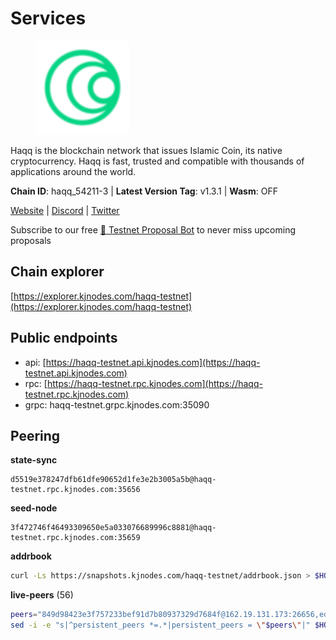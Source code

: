 # Services

<figure><img src="https://raw.githubusercontent.com/kj89/cosmos-images/main/logos/haqq.png" width="150" alt=""><figcaption></figcaption></figure>

Haqq is the blockchain network that issues Islamic Coin,  its native cryptocurrency. Haqq is fast, trusted and  compatible with thousands of applications around the world.

**Chain ID**: haqq_54211-3 | **Latest Version Tag**: v1.3.1 | **Wasm**: OFF

[Website](https://islamiccoin.net) | [Discord](https://discord.gg/hU9MHG5kZq) | [Twitter](https://twitter.com/Islamic_Coin)



Subscribe to our free [🤖 Testnet Proposal Bot](https://t.me/kjnodes_testnet_proposal_bot) to never miss upcoming proposals


## Chain explorer
[https://explorer.kjnodes.com/haqq-testnet](https://explorer.kjnodes.com/haqq-testnet)

## Public endpoints

* api: [https://haqq-testnet.api.kjnodes.com](https://haqq-testnet.api.kjnodes.com)
* rpc: [https://haqq-testnet.rpc.kjnodes.com](https://haqq-testnet.rpc.kjnodes.com)
* grpc: haqq-testnet.grpc.kjnodes.com:35090

## Peering

**state-sync**

```text
d5519e378247dfb61dfe90652d1fe3e2b3005a5b@haqq-testnet.rpc.kjnodes.com:35656
```

**seed-node**

```text
3f472746f46493309650e5a033076689996c8881@haqq-testnet.rpc.kjnodes.com:35659
```

**addrbook**
```bash
curl -Ls https://snapshots.kjnodes.com/haqq-testnet/addrbook.json > $HOME/.haqqd/config/addrbook.json
```

**live-peers** (56)
```bash
peers="849d98423e3f757233bef91d7b80937329d7684f@162.19.131.173:26656,ed145a35b436878c1f1c10634bd18600f3696e17@95.217.181.142:26656,001eb7a3a03dc11539541737262c4ddc84dec283@91.195.101.98:26656,ba56c564a5430632e59e2b08fc348735bc56b32f@154.12.232.140:26656,3df5a68b919177179c6dcb0b9c9354fd6bbba1c8@65.109.92.240:20116,d5519e378247dfb61dfe90652d1fe3e2b3005a5b@65.109.68.190:35656,56158e0f2acf850114e82644afceb565a73b08cc@185.144.99.95:26656,23ff658b56fbb8bc73372973a34733ff5d79b435@142.132.202.50:11604,927a323649e7dd8d4c75da6e5edaee439652b46f@65.109.92.241:20116,48a2a7762a579d25bca95b0a3548b714238dd60b@213.239.216.252:20656,47a269c3e30f70d8234a2afd8e9055e74129fde0@65.108.129.29:36656,90b1d14fc7393c6b6452ecf8b3cdd078a445a238@65.109.112.178:29656,88b8b733d8b96e9a518c1a8bea4dbc5bf896026e@5.161.156.183:26656,5fff90a628395b951d5fb34c64ae6c304b54d2e5@94.130.137.225:36656,f57fae1bdea281392b563a58978a2d8c0a37725f@95.217.233.234:26656,6771e65c1b30cc514faf5943320fdda480fe9124@95.216.39.183:26656,2d13d679b64e1a574904a140f72815644ec71131@65.21.133.125:30656,230d299006a432b0f44534ca8a19c8c876c0ccb3@85.10.193.246:26656,32a8eec046b95e8646ff0810b4596dc7083a0beb@65.108.145.131:26656,940ee270ea94dfbab38eb931c4561d0a64467911@65.108.132.173:35656,d7ac44bf8f8d760c3df1a8695145021f35feb985@34.88.220.124:26656,62bf004201a90ce00df6f69390378c3d90f6dd7e@45.83.173.19:26656,bc777df96c83c0433561c88c541dbbc520928f6c@195.3.221.239:26656,16f40215d018c7d657fef0bb5ce2950251d525d2@148.251.51.144:36656,088a622ef2539ba07d83af284a61f134a99f063b@95.217.35.186:26656,0d5a3f0be2d61efe4151fe58c94d6e5299210e8d@65.109.12.191:26656,23a1176c9911eac442d6d1bf15f92eeabb3981d5@45.83.173.18:26656,cf0fd9aeb45059adbfa9eb99352dd67b85b86072@65.109.106.91:21656,90b40d2b773090b82aa7788c2d1937e4fd6d2dc0@65.108.231.124:19656,78e3ef8adf819b479acc13a2f92ab5c0fa350aeb@66.45.231.30:11464,6fad54232f11a0306bd0d942c2ec5f9ba0ae2f1a@34.91.54.209:26656,052ddf74b73cc771d5565710c72dd1e5a0cb6b22@3.65.97.159:26656,6b0115c6b866544b201342b1d63374451bdc8d4e@31.134.187.134:35656,64a840f6f5344a22a485b2818f9da9a457d42827@95.217.57.232:36656,360d7095f3c1250a013cfe66c43a3f0790782f78@84.46.254.50:26656,45bc6d84ffb3bb725cf78e82205639797c30af67@65.108.199.62:26656,eb503dddcc41ba801c646d63cc762de4e9c43aa4@35.228.23.164:26656,fd53be6145264c86f2db22659141c925e119794c@138.201.155.226:12656,3aa105572974d7ac50ddb991b280b7db2b18af05@3.76.73.15:26656,b72f2156db8c87e679dc853730746ff40038120c@213.239.215.77:26656,3506acd0fb1f726028b0c8790b5faf18671fb3ce@85.10.198.169:16656,24e894d4d8a18276acf6051cccf369a1ce69842d@65.108.151.105:26656,0629018cef2e53288757381ffdc0b84cbb5931cc@95.216.1.249:26656,cf5d60d0cdbdeb68caf1993a7422f942d37b56a7@194.163.142.120:35656,99a8389c84625503c2b8d734dfd78035d28e4f15@65.109.30.117:26656,59af99085c961a6a5c8dc4bc8b3abffda16ddccb@135.181.38.62:26656,65bfa4b4b4b9accb9c0e0d46a1c07ae9a44a3a23@168.119.227.142:26656,b60e128a16202a9913961f77e1d2160e0aae87d3@178.170.42.198:36656,f1b1df46afd4c9d4f66051437078c0b85bc6b67b@65.108.206.118:61056,a6150d39e4725d28a56f41ebf3c6d457c54bd2f1@34.138.250.4:26656,077d5d9169efb4b070ce7895d680a9d2148d522c@195.201.195.40:36656,70c1b8334bf08fe5d56fb53d07da11f01faa560b@65.109.30.90:26656,4d115502a6fec729e3c4197d421b8abc71d4c213@65.108.151.6:35656,5b2ee53c742ce5d392b93c8f193f489a4f13f685@5.189.186.222:26656,0833039f717227ccd156d156ea772746b8ac6d71@185.225.191.149:26656,3f5110515b76596e05a447fd50e4727eaad00124@188.34.201.77:26656"
sed -i -e "s|^persistent_peers *=.*|persistent_peers = \"$peers\"|" $HOME/.haqqd/config/config.toml
```
